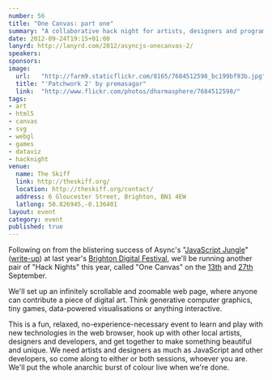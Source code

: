 ```yaml
---
number: 56
title: "One Canvas: part one"
summary: "A collaborative hack night for artists, designers and programmers, working together to make an interactive, intricate digital artwork on an infinitely scrollable, zoomable web page."
date: 2012-09-24T19:15+01:00
lanyrd: http://lanyrd.com/2012/asyncjs-onecanvas-2/
speakers:
sponsors:
image:
  url:   "http://farm9.staticflickr.com/8165/7684512598_bc199bf93b.jpg"
  title: "'Patchwork 2' by premasagar"
  link:  "http://www.flickr.com/photos/dharmasphere/7684512598/"
tags:
- art
- html5
- canvas
- svg
- webgl
- games
- dataviz
- hacknight
venue:
  name: The Skiff
  link: http://theskiff.org/
  location: http://theskiff.org/contact/
  address: 6 Gloucester Street, Brighton, BN1 4EW
  latlong: 50.826945,-0.136401
layout: event
category: event
published: true
---
```


Following on from the blistering success of Async's "[JavaScript Jungle][#jj]" ([write-up][#jjblog]) at last year's [Brighton Digital Festival][#bdf], we'll be running another pair of "Hack Nights" this year, called "One Canvas" on the [13th][#onecanvas] and [27th][#onecanvas2] September.

We'll set up an infinitely scrollable and zoomable web page, where anyone can contribute a piece of digital art. Think generative computer graphics, tiny games, data-powered visualisations or anything interactive.

This is a fun, relaxed, no-experience-necessary event to learn and play with new technologies in the web browser, hook up with other local artists, designers and developers, and get together to make something beautiful and unique. We need artists and designers as much as JavaScript and other developers, so come along to either or both sessions, whoever you are. We'll put the whole anarchic burst of colour live when we're done.

<!---
Related events:
* "[Three.js from Scratch][#3js]" at [Async][#async]
* "[Bring Your Own Beamer - Lab Days][#byob]" at [L4RP][#l4rp]
-->

[#jj]: http://jungle.asyncjs.com
[#jjblog]: http://asyncjs.com/the-mighty-jungle/
[#bdf]: brightondigitalfestival.co.uk
[#onecanvas]: http://asyncjs.com/onecanvas/
[#onecanvas2]: http://asyncjs.com/onecanvas-2/
[#3js]: http://asyncjs.com/threejs/
[#async]: http://asyncjs.com
[#byob]: http://L4RP.com/byob/
[#l4rp]: http://L4RP.com/byob/